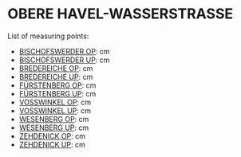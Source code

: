 # OBERE HAVEL-WASSERSTRASSE

List of measuring points:

* [BISCHOFSWERDER OP](./BISCHOFSWERDER-OP): <Value topic="rivers/pegel-online/OHW/BISCHOFSWERDER-OP/measurementValue"/> cm
* [BISCHOFSWERDER UP](./BISCHOFSWERDER-UP): <Value topic="rivers/pegel-online/OHW/BISCHOFSWERDER-UP/measurementValue"/> cm
* [BREDEREICHE OP](./BREDEREICHE-OP): <Value topic="rivers/pegel-online/OHW/BREDEREICHE-OP/measurementValue"/> cm
* [BREDEREICHE UP](./BREDEREICHE-UP): <Value topic="rivers/pegel-online/OHW/BREDEREICHE-UP/measurementValue"/> cm
* [FÜRSTENBERG OP](./FUERSTENBERG-OP): <Value topic="rivers/pegel-online/OHW/FUERSTENBERG-OP/measurementValue"/> cm
* [FÜRSTENBERG UP](./FUERSTENBERG-UP): <Value topic="rivers/pegel-online/OHW/FUERSTENBERG-UP/measurementValue"/> cm
* [VOSSWINKEL OP](./VOssWINKEL-OP): <Value topic="rivers/pegel-online/OHW/VOssWINKEL-OP/measurementValue"/> cm
* [VOSSWINKEL UP](./VOssWINKEL-UP): <Value topic="rivers/pegel-online/OHW/VOssWINKEL-UP/measurementValue"/> cm
* [WESENBERG OP](./WESENBERG-OP): <Value topic="rivers/pegel-online/OHW/WESENBERG-OP/measurementValue"/> cm
* [WESENBERG UP](./WESENBERG-UP): <Value topic="rivers/pegel-online/OHW/WESENBERG-UP/measurementValue"/> cm
* [ZEHDENICK OP](./ZEHDENICK-OP): <Value topic="rivers/pegel-online/OHW/ZEHDENICK-OP/measurementValue"/> cm
* [ZEHDENICK UP](./ZEHDENICK-UP): <Value topic="rivers/pegel-online/OHW/ZEHDENICK-UP/measurementValue"/> cm
